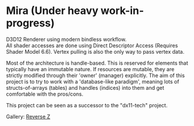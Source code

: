 # Mira (Under heavy work-in-progress)  
D3D12 Renderer using modern bindless workflow.  
All shader accesses are done using Direct Descriptor Access (Requires Shader Model 6.6). Vertex pulling is also the only way to pass vertex data. 
  
Most of the architecture is handle-based. This is reserved for elements that typically have an immutable nature. If resources are mutable, they are strictly modified through their 'owner' (manager) explicitly.
The aim of this project is to try to work with a 'database-like paradigm', meaning lots of structs-of-arrays (tables) and handles (indices) into them and get comfortable with the pros/cons.  
  
This project can be seen as a successor to the "dx11-tech" project.
  
Gallery:
[Reverse Z](gallery/depth.jpg?raw=true "Reversed Z")
  


